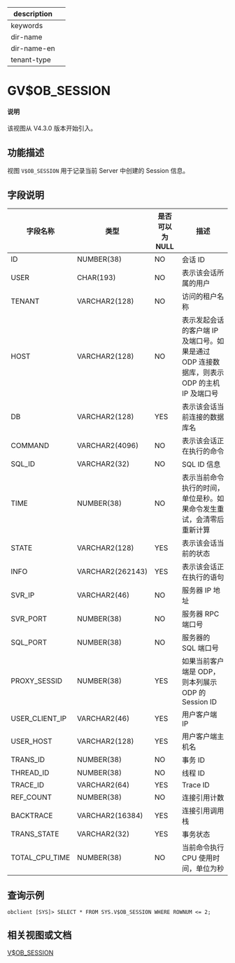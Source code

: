 |description||
|---|---|
|keywords||
|dir-name||
|dir-name-en||
|tenant-type||

# GV$OB_SESSION

<main id="notice" type='explain'>
<h4>说明</h4>
<p>该视图从 V4.3.0 版本开始引入。</p>
</main>

## 功能描述

视图 `V$OB_SESSION` 用于记录当前 Server 中创建的 Session 信息。

## 字段说明

| **字段名称** | **类型** | **是否可以为 NULL** | **描述** |
| --- | --- | --- | --- |
| ID | NUMBER(38) | NO |  会话 ID   |
| USER | CHAR(193) | NO |  表示该会话所属的用户 |
| TENANT | VARCHAR2(128) | NO |  访问的租户名称   |
| HOST | VARCHAR2(128) | NO | 表示发起会话的客户端 IP 及端口号。如果是通过 ODP 连接数据库，则表示 ODP 的主机 IP 及端口号   |
| DB | VARCHAR2(128) | YES | 表示该会话当前连接的数据库名   |
| COMMAND | VARCHAR2(4096) | NO | 表示该会话正在执行的命令  |
| SQL_ID | VARCHAR2(32) | NO |  SQL ID 信息   |
| TIME | NUMBER(38) | NO | 表示当前命令执行的时间，单位是秒。如果命令发生重试，会清零后重新计算   |
| STATE | VARCHAR2(128) | YES | 表示该会话当前的状态   |
| INFO | VARCHAR2(262143) | YES | 表示该会话正在执行的语句   |
| SVR_IP | VARCHAR2(46) | NO |  服务器 IP 地址 |
| SVR_PORT | NUMBER(38) | NO |  服务器 RPC 端口号   |
| SQL_PORT | NUMBER(38) | NO |  服务器的 SQL 端口号   |
| PROXY_SESSID | NUMBER(38) | YES | 如果当前客户端是 ODP，则本列展示 ODP 的 Session ID   |
| USER_CLIENT_IP | VARCHAR2(46) | YES |  用户客户端 IP   |
| USER_HOST | VARCHAR2(128) | YES |  用户客户端主机名   |
| TRANS_ID | NUMBER(38) | NO |  事务 ID   |
| THREAD_ID | NUMBER(38) | NO |  线程 ID   |
| TRACE_ID | VARCHAR2(64) | YES |  Trace ID   |
| REF_COUNT | NUMBER(38) | NO | 连接引用计数 |
| BACKTRACE | VARCHAR2(16384) | YES | 连接引用调用栈 |
| TRANS_STATE | VARCHAR2(32) | YES |  事务状态   |
| TOTAL_CPU_TIME | NUMBER(38) | NO | 当前命令执行 CPU 使用时间，单位为秒 |

## 查询示例

```shell
obclient [SYS]> SELECT * FROM SYS.V$OB_SESSION WHERE ROWNUM <= 2;
```

<!--

 查询结果如下：

```shell

```
-->
## 相关视图或文档

[V$OB_SESSION](17400.gv-ob_session-of-oracle-mode.md)
